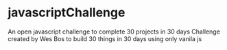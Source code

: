 # javascriptChallenge
An open javascript challenge to complete 30 projects in 30 days 
Challenge created by Wes Bos to build 30 things in 30 days using only vanila js 
